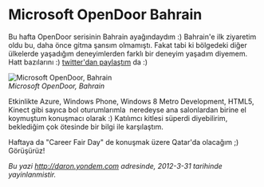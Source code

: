 # Microsoft OpenDoor Bahrain
Bu hafta OpenDoor serisinin Bahrain ayağındaydım :) Bahrain'e ilk
ziyaretim oldu bu, daha önce gitma şansım olmamıştı. Fakat tabi ki
bölgedeki diğer ülkelerde yaşadığım deneyimlerden farklı bir deneyim
yaşadım diyemem. Hatt bazılarını :) [twitter'dan
paylaştım](http://twitter.com/#!/daronyondem/status/185012103508275200/photo/1)
da :)

![Microsoft OpenDoor,
Bahrain](media/Microsoft_OpenDoor_Bahrain_2012/bahrain_opendoor.png)\
*Microsoft OpenDoor, Bahrain*

Etkinlikte Azure, Windows Phone, Windows 8 Metro Development, HTML5,
Kinect gibi sayıca bol oturumlarımla  neredeyse ana salonlardan birine
el koymuştum konuşmacı olarak :) Katılımcı kitlesi süperdi diyebilirim,
beklediğim çok ötesinde bir bilgi ile karşılaştım.

Haftaya da "Career Fair Day" de konuşmak üzere Qatar'da olacağım ;)
Görüşürüz!



*Bu yazi http://daron.yondem.com adresinde, 2012-3-31 tarihinde yayinlanmistir.*
